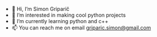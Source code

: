 - 👋 Hi, I’m Simon Griparič
- 👀 I’m interested in making cool python projects
- 🌱 I’m currently learning python and c++
- 📫 You can reach me on email griparic.simon@gmail.com
